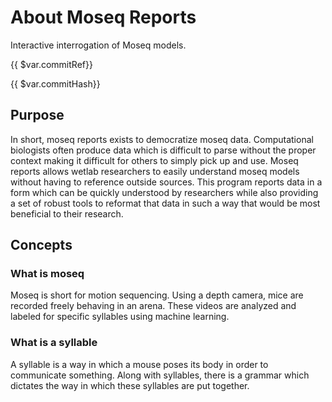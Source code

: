 # About Moseq Reports
Interactive interrogation of Moseq models.

{{ $var.commitRef}}

{{ $var.commitHash}}

## Purpose
In short, moseq reports exists to democratize moseq data. Computational biologists often produce data which is difficult to parse without the proper context making it difficult for others to simply pick up and use. Moseq reports allows wetlab researchers to easily understand moseq models without having to reference outside sources. This program reports data in a form which can be quickly understood by researchers while also providing a set of robust tools to reformat that data in such a way that would be most beneficial to their research.
## Concepts
### What is moseq
Moseq is short for motion sequencing. Using a depth camera, mice are recorded freely behaving in an arena. These videos are analyzed and labeled for specific syllables using machine learning.

### What is a syllable
A syllable is a way in which a mouse poses its body in order to communicate something. Along with syllables, there is a grammar which dictates the way in which these syllables are put together.